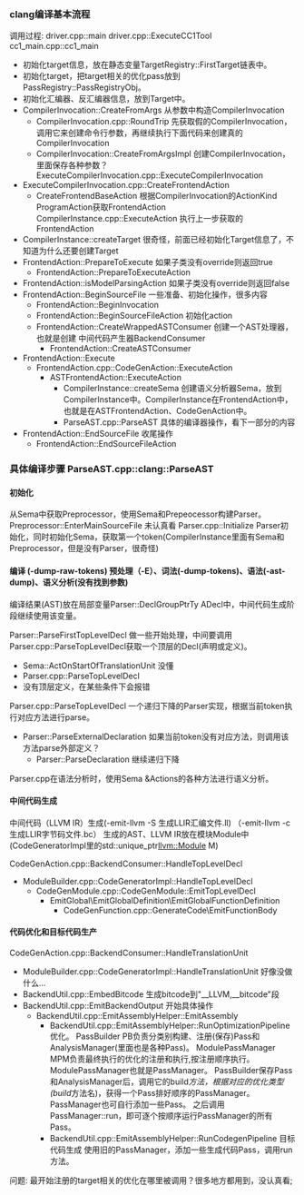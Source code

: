 ### clang编译基本流程

调用过程:
driver.cpp::main
driver.cpp::ExecuteCC1Tool
cc1_main.cpp::cc1_main
  - 初始化target信息，放在静态变量TargetRegistry::FirstTarget链表中。
  - 初始化target，把target相关的优化pass放到PassRegistry::PassRegistryObj。
  - 初始化汇编器、反汇编器信息，放到Target中。
  - CompilerInvocation::CreateFromArgs 从参数中构造CompilerInvocation
    - CompilerInvocation.cpp::RoundTrip 先获取假的CompilerInvocation，调用它来创建命令行参数，再继续执行下面代码来创建真的CompilerInvocation
    - CompilerInvocation::CreateFromArgsImpl 创建CompilerInvocation，里面保存各种参数？
ExecuteCompilerInvocation.cpp::ExecuteCompilerInvocation
  - ExecuteCompilerInvocation.cpp::CreateFrontendAction
    - CreateFrontendBaseAction 根据CompilerInvocation的ActionKind ProgramAction获取FrontendAction
CompilerInstance.cpp::ExecuteAction  执行上一步获取的FrontendAction
  - CompilerInstance::createTarget 很奇怪，前面已经初始化Target信息了，不知道为什么还要创建Target
  - FrontendAction::PrepareToExecute 如果子类没有override则返回true
    - FrontendAction::PrepareToExecuteAction
  - FrontendAction::isModelParsingAction 如果子类没有override则返回false
  - FrontendAction::BeginSourceFile 一些准备、初始化操作，很多内容
    - FrontendAction::BeginInvocation
    - FrontendAction::BeginSourceFileAction 初始化action
    - FrontendAction::CreateWrappedASTConsumer 创建一个AST处理器，也就是创建 中间代码产生器BackendConsumer
      - FrontendAction::CreateASTConsumer
  - FrontendAction::Execute
    - FrontendAction.cpp::CodeGenAction::ExecuteAction
      - ASTFrontendAction::ExecuteAction
        - CompilerInstance::createSema 创建语义分析器Sema，放到CompilerInstance中。CompilerInstance在FrontendAction中，也就是在ASTFrontendAction、CodeGenAction中。
        - ParseAST.cpp::ParseAST 具体的编译器操作，看下一部分的内容
  - FrontendAction::EndSourceFile 收尾操作
    - FrontendAction::EndSourceFileAction
  

### 具体编译步骤 ParseAST.cpp::clang::ParseAST

#### 初始化
从Sema中获取Preprocessor，使用Sema和Prepeocessor构建Parser。
Preprocessor::EnterMainSourceFile 未认真看
Parser.cpp::Initialize Parser初始化，同时初始化Sema，获取第一个token(CompilerInstance里面有Sema和Preprocessor，但是没有Parser，很奇怪)

#### 编译 (-dump-raw-tokens) 预处理（-E）、词法(-dump-tokens)、语法(-ast-dump)、语义分析(没有找到参数)
编译结果(AST)放在局部变量Parser::DeclGroupPtrTy ADecl中，中间代码生成阶段继续使用该变量。

Parser::ParseFirstTopLevelDecl 做一些开始处理，中间要调用Parser.cpp::ParseTopLevelDecl获取一个顶层的Decl(声明或定义)。
  - Sema::ActOnStartOfTranslationUnit 没懂
  - Parser.cpp::ParseTopLevelDecl
  - 没有顶层定义，在某些条件下会报错

Parser.cpp::ParseTopLevelDecl 一个递归下降的Parser实现，根据当前token执行对应方法进行parse。
  - Parser::ParseExternalDeclaration 如果当前token没有对应方法，则调用该方法parse外部定义？
    - Parser::ParseDeclaration 继续递归下降

Parser.cpp在语法分析时，使用Sema &Actions的各种方法进行语义分析。

#### 中间代码生成
中间代码（LLVM IR）生成(-emit-llvm -S 生成LLIR汇编文件.ll) （-emit-llvm -c 生成LLIR字节码文件.bc）
生成的AST、LLVM IR放在模块Module中(CodeGeneratorImpl里的std::unique_ptr<llvm::Module> M)

CodeGenAction.cpp::BackendConsumer::HandleTopLevelDecl
  - ModuleBuilder.cpp::CodeGeneratorImpl::HandleTopLevelDecl
    - CodeGenModule.cpp::CodeGenModule::EmitTopLevelDecl
      - EmitGlobal\EmitGlobalDefinition\EmitGlobalFunctionDefinition
        - CodeGenFunction.cpp::GenerateCode\EmitFunctionBody


#### 代码优化和目标代码生产
CodeGenAction.cpp::BackendConsumer::HandleTranslationUnit
  - ModuleBuilder.cpp::CodeGeneratorImpl::HandleTranslationUnit 好像没做什么...
  - BackendUtil.cpp::EmbedBitcode 生成bitcode到"__LLVM,__bitcode"段
  - BackendUtil.cpp::EmitBackendOutput 开始具体操作
    - BackendUtil.cpp::EmitAssemblyHelper::EmitAssembly
      - BackendUtil.cpp::EmitAssemblyHelper::RunOptimizationPipeline 优化。
        PassBuilder PB负责分类别构建、注册(保存)Pass和AnalysisManager(里面也是各种Pass)。
        ModulePassManager MPM负责最终执行的优化的注册和执行,按注册顺序执行。ModulePassManager也就是PassManager<Module>。
        PassBuilder保存Pass和AnalysisManager后，调用它的build*方法，根据对应的优化类型(build*方法名)，获得一个Pass排好顺序的PassManager。PassManager也可自行添加一些Pass。
        之后调用PassManager::run，即可逐个按顺序运行PassManager的所有Pass。
      - BackendUtil.cpp::EmitAssemblyHelper::RunCodegenPipeline 目标代码生成
        使用旧的PassManager，添加一些生成代码Pass，调用run方法。

问题:
最开始注册的target相关的优化在哪里被调用？很多地方都用到，没认真看;

